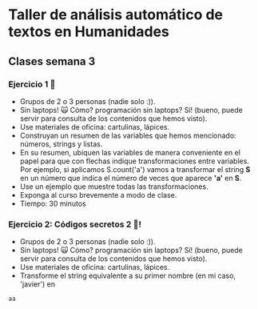 # Taller de análisis automático de textos en Humanidades

## Clases semana 3

### Ejercicio 1 &#x1F916;

- Grupos de 2 o 3 personas (nadie solo :)).
- Sin laptops! &#x1F640; Cómo? programación sin laptops? Sí! (bueno, puede servir para consulta de los contenidos que hemos visto).
- Use materiales de oficina: cartulinas, lápices.
- Construyan un resumen de las variables que hemos mencionado: números, strings y listas.
- En su resumen, ubiquen las variables de manera conveniente en el papel para que con flechas indique transformaciones entre variables. Por ejemplo, si aplicamos S.count('a') vamos
a transformar el string **S** en un número que indica el número de veces que aparece **'a'** en **S**. 
- Use un ejemplo que muestre todas las transformaciones. 
- Exponga al curso brevemente a modo de clase. 
- Tiempo: 30 minutos

### Ejercicio 2: Códigos secretos 2 &#x1F916;!

- Grupos de 2 o 3 personas (nadie solo :)).
- Sin laptops! &#x1F640; Cómo? programación sin laptops? Sí! (bueno, puede servir para consulta de los contenidos que hemos visto).
- Use materiales de oficina: cartulinas, lápices.
- Transforme el string equivalente a su primer nombre (en mi caso, 'javier') en
```python
aa
```